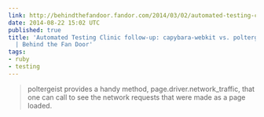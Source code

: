 ```yaml
---
link: http://behindthefandoor.fandor.com/2014/03/02/automated-testing-clinic-follow-up-capybara-webkit-vs-poltergeist-phantomjs/
date: 2014-08-22 15:02 UTC
published: true
title: 'Automated Testing Clinic follow-up: capybara-webkit vs. poltergeist/PhantomJS
  | Behind the Fan Door'
tags:
- ruby
- testing
---
```


<blockquote>poltergeist provides a handy method, page.driver.network_traffic, that one can call to see the network requests that were made as a page loaded.</blockquote>
